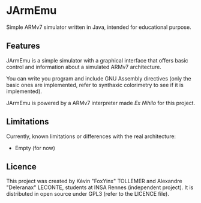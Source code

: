# JArmEmu
Simple ARMv7 simulator written in Java, intended for educational purpose.

## Features
JArmEmu is a simple simulator with a graphical interface that offers basic control and information about a simulated
ARMv7 architecture.

You can write you program and include GNU Assembly directives (only the basic ones are implemented, refer to synthaxic
colorimetry to see if it is implemented).

JArmEmu is powered by a ARMv7 interpreter made *Ex Nihilo* for this project.

## Limitations
Currently, known limitations or differences with the real architecture:
- Empty (for now)

## Licence
This project was created by Kévin "FoxYinx" TOLLEMER and Alexandre "Deleranax" LECONTE, students at INSA Rennes (independent
project). It is distributed in open source under GPL3 (refer to the LICENCE file).